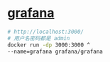 # [grafana](https://grafana.com/)

```bash
# http://localhost:3000/
# 用户名密码都是 admin
docker run -dp 3000:3000 ^
--name=grafana grafana/grafana
```

